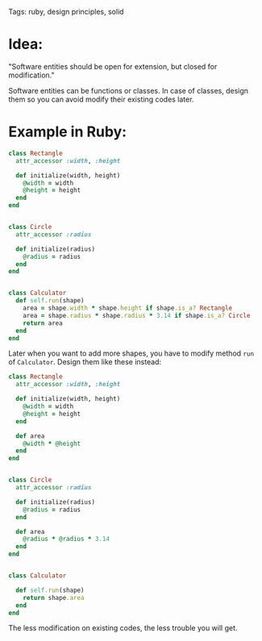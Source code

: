 Tags: ruby, design principles, solid

# Idea:

"Software entities should be open for extension, but closed for modification."

Software entities can be functions or classes. In case of classes, design them so you can avoid modify their existing codes later.

# Example in Ruby:

```ruby
class Rectangle
  attr_accessor :width, :height

  def initialize(width, height)
    @width = width
    @height = height
  end
end


class Circle
  attr_accessor :radius

  def initialize(radius)
    @radius = radius
  end
end


class Calculator
  def self.run(shape)
    area = shape.width * shape.height if shape.is_a? Rectangle
    area = shape.radius * shape.radius * 3.14 if shape.is_a? Circle
    return area
  end
end
```

Later when you want to add more shapes, you have to modify method `run` of `Calculator`. Design them like these instead:

```ruby
class Rectangle
  attr_accessor :width, :height

  def initialize(width, height)
    @width = width
    @height = height
  end

  def area
    @width * @height
  end
end


class Circle
  attr_accessor :radius

  def initialize(radius)
    @radius = radius
  end

  def area
    @radius * @radius * 3.14
  end
end


class Calculator

  def self.run(shape)
    return shape.area
  end
end
```

The less modification on existing codes, the less trouble you will get.
